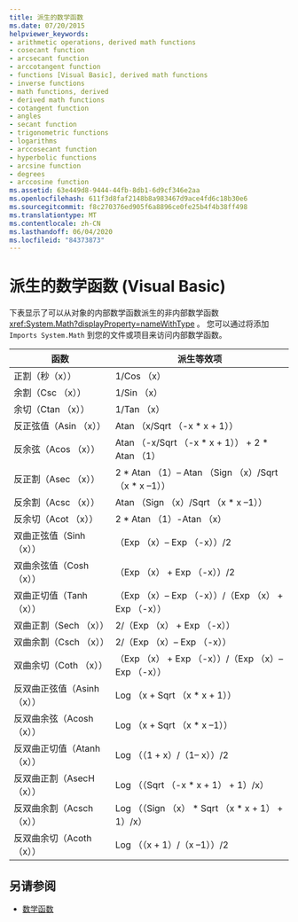 ```yaml
---
title: 派生的数学函数
ms.date: 07/20/2015
helpviewer_keywords:
- arithmetic operations, derived math functions
- cosecant function
- arcsecant function
- arccotangent function
- functions [Visual Basic], derived math functions
- inverse functions
- math functions, derived
- derived math functions
- cotangent function
- angles
- secant function
- trigonometric functions
- logarithms
- arccosecant function
- hyperbolic functions
- arcsine function
- degrees
- arccosine function
ms.assetid: 63e449d8-9444-44fb-8db1-6d9cf346e2aa
ms.openlocfilehash: 611f3d8faf2148b8a983467d9ace4fd6c18b30e6
ms.sourcegitcommit: f8c270376ed905f6a8896ce0fe25b4f4b38ff498
ms.translationtype: MT
ms.contentlocale: zh-CN
ms.lasthandoff: 06/04/2020
ms.locfileid: "84373873"
---
```

# <a name="derived-math-functions-visual-basic"></a>派生的数学函数 (Visual Basic)
下表显示了可以从对象的内部数学函数派生的非内部数学函数 <xref:System.Math?displayProperty=nameWithType> 。 您可以通过将添加 `Imports System.Math` 到您的文件或项目来访问内部数学函数。  
  
|函数|派生等效项|  
|--------------|-------------------------|  
|正割（秒（x））|1/Cos （x）|  
|余割（Csc （x））|1/Sin （x）|  
|余切（Ctan （x））|1/Tan （x）|  
|反正弦值（Asin （x））|Atan （x/Sqrt （-x * x + 1））|  
|反余弦（Acos （x））|Atan （-x/Sqrt （-x * x + 1）） + 2 \* Atan （1）|  
|反正割（Asec （x））|2 * Atan （1）– Atan （Sign （x）/Sqrt （x \* x –1））|  
|反余割（Acsc （x））|Atan （Sign （x）/Sqrt （x * x –1））|  
|反余切（Acot （x））|2 * Atan （1）-Atan （x）|  
|双曲正弦值（Sinh （x））|（Exp （x）– Exp （-x））/2|  
|双曲余弦值（Cosh （x））|（Exp （x） + Exp （-x））/2|  
|双曲正切值（Tanh （x））|（Exp （x）– Exp （-x））/（Exp （x） + Exp （-x））|  
|双曲正割（Sech （x））|2/（Exp （x） + Exp （-x））|  
|双曲余割（Csch （x））|2/（Exp （x）– Exp （-x））|  
|双曲余切（Coth （x））|（Exp （x） + Exp （-x））/（Exp （x）– Exp （-x））|  
|反双曲正弦值（Asinh （x））|Log （x + Sqrt （x * x + 1））|  
|反双曲余弦（Acosh （x））|Log （x + Sqrt （x * x –1））|  
|反双曲正切值（Atanh （x））|Log （（1 + x）/（1– x））/2|  
|反双曲正割（AsecH （x））|Log （（Sqrt （-x * x + 1） + 1）/x）|  
|反双曲余割（Acsch （x））|Log （（Sign （x） * Sqrt （x \* x + 1） + 1）/x）|  
|反双曲余切（Acoth （x））|Log （（x + 1）/（x –1））/2|  
  
## <a name="see-also"></a>另请参阅

- [数学函数](../functions/math-functions.md)

